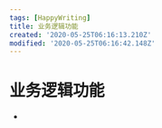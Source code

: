 ```yaml
---
tags: [HappyWriting]
title: 业务逻辑功能
created: '2020-05-25T06:16:13.210Z'
modified: '2020-05-25T06:16:42.148Z'
---
```


# 业务逻辑功能
* 
